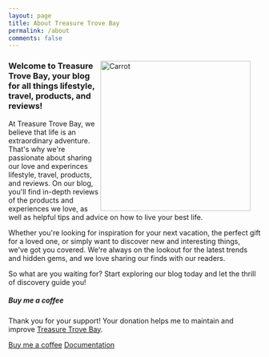```yaml
---
layout: page
title: About Treasure Trove Bay
permalink: /about
comments: false
---
```


<div class="row justify-content-between">
<div class="col-md-8 pr-5">

<img src="/treasure_trove_bay/assets/images/maplogo.png" alt="Carrot" width="300" height="300" style="float: right; margin-right: 20px;">

<h3>Welcome to Treasure Trove Bay, your blog for all things lifestyle, travel, products, and reviews!</h3> 

<p> At Treasure Trove Bay, we believe that life is an extraordinary adventure. That's why we're passionate about sharing our love and experinces lifestyle, travel, products, and reviews. On our blog, you'll find in-depth reviews of the products and experiences we love, as well as helpful tips and advice on how to live your best life.
</p>
<p>
Whether you're looking for inspiration for your next vacation, the perfect gift for a loved one, or simply want to discover new and interesting things, we've got you covered. We're always on the lookout for the latest trends and hidden gems, and we love sharing our finds with our readers.
</p>
<p>
So what are you waiting for? Start exploring our blog today and let the thrill of discovery guide you!
</p>
</div>

<div class="col-md-4">

<div class="sticky-top sticky-top-80">
<h5>Buy me a coffee</h5>

<p>Thank you for your support! Your donation helps me to maintain and improve <a target="_blank" href="https://zombiedogz.github.io/treasure_trove_bay/">Treasure Trove Bay</a>.</p>

<a target="_blank" href="https://zombiedogz.github.io/treasure_trove_bay/" class="btn btn-danger">Buy me a coffee</a> <a target="_blank" href="https://zombiedogz.github.io/treasure_trove_bay/" class="btn btn-warning">Documentation</a>

</div>
</div>
</div>
